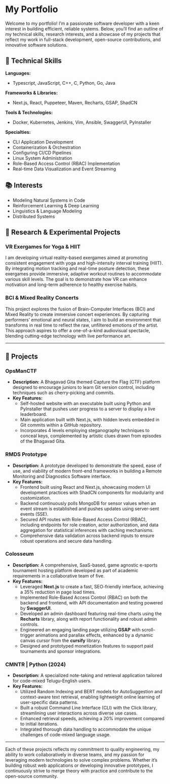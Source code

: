 # My Portfolio

Welcome to my portfolio! I’m a passionate software developer with a keen interest in building efficient, reliable systems. Below, you’ll find an outline of my technical skills, research interests, and a showcase of my projects that reflect my work in full-stack development, open-source contributions, and innovative software solutions.

## 🔧 Technical Skills

**Languages:**  
- Typescript, JavaScript, C++, C, Python, Go, Java

**Frameworks & Libraries:**  
- Next.js, React, Puppeteer, Maven, Recharts, GSAP, ShadCN

**Tools & Technologies:**  
- Docker, Kubernetes, Jenkins, Vim, Ansible, SwaggerUI, PyInstaller

**Specialties:**  
- CLI Application Development  
- Containerization & Orchestration  
- Configuring CI/CD Pipelines  
- Linux System Administration  
- Role-Based Access Control (RBAC) Implementation  
- Real-time Data Visualization and Event Streaming  

## 📚 Interests

- Modeling Natural Systems in Code  
- Reinforcement Learning & Deep Learning  
- Linguistics & Language Modeling  
- Distributed Systems  

## 📖 Research & Experimental Projects

### VR Exergames for Yoga & HIIT
I am developing virtual reality–based exergames aimed at promoting consistent engagement with yoga and high-intensity interval training (HIIT). By integrating motion tracking and real-time posture detection, these exergames provide immersive, adaptive workout routines to accommodate various skill levels. The goal is to demonstrate how VR can enhance motivation and long-term adherence to healthy exercise habits.

### BCI & Mixed Reality Concerts
This project explores the fusion of Brain-Computer Interfaces (BCI) and Mixed Reality to create immersive concert experiences. By capturing performers’ emotional and neural states, I aim to build an environment that transforms in real time to reflect the raw, unfiltered emotions of the artist. This approach aspires to offer a one-of-a-kind audiovisual spectacle, blending cutting-edge technology with live performance art.



---

## 🚀 Projects

### OpsManCTF  
- **Description:** A Bhagavad Gita themed Capture the Flag (CTF) platform designed to encourage juniors to learn Git version control, including techniques such as cherry-picking and commits.  
- **Key Features:**  
  - Self-hosted website with an executable built using Python and PyInstaller that pushes user progress to a server to display a live leaderboard.  
  - Main application built with Next.js, with hidden levels embedded in Git commits within a GitHub repository.  
  - Incorporates 4 levels employing steganography techniques to conceal keys, complemented by artistic clues drawn from episodes of the Bhagavad Gita.

### RMDS Prototype  
- **Description:** A prototype developed to demonstrate the speed, ease of use, and viability of modern front-end frameworks in building a Remote Monitoring and Diagnostics Software interface.  
- **Key Features:**  
  - Frontend built using React and Next.js, showcasing modern UI development practices with ShadCN components for modularity and customization.  
  - Backend continuously polls MongoDB for sensor values when an event stream is established and pushes updates using server-sent events (SSE).  
  - Secured API routes with Role-Based Access Control (RBAC), including endpoints for role creation, actor authorization, and data aggregation for statistical inferences with caching mechanisms.  
  - Comprehensive data validation across backend inputs to ensure robust operations and secure data handling.

### Colosseum  
- **Description:** A comprehensive, SaaS-based, game agnostic e-sports tournament hosting platform developed as part of academic requirements in a collaborative team of five.  
- **Key Features:**  
  - Leveraged **Next.js** to create a fast, SEO-friendly interface, achieving a 35% reduction in page load times.  
  - Implemented Role-Based Access Control (RBAC) on both the backend and frontend, with API documentation and testing powered by **SwaggerUI**.  
  - Developed an admin dashboard featuring real-time charts using the **Recharts** library, along with report functionality and robust admin controls.  
  - Engineered an engaging landing page utilizing **GSAP** with scroll-trigger animations and parallax effects, enhanced by a dynamic canvas cursor from the **cursify** library.  
  - Designed and prototyped monetization features to support paid tournaments and sponsor integrations.

### CMNTR | Python (2024)
- **Description:** A specialized note-taking and retrieval application tailored for code-mixed Telugu-English users.  
- **Key Features:**  
  - Utilized Random Indexing and BERT models for AutoSuggestion and context-aware text retrieval, enabling lightweight online learning of user-specific data patterns.  
  - Built a robust Command Line Interface (CLI) with the Click library, streamlining user interactions across diverse use cases.  
  - Enhanced retrieval speeds, achieving a 20% improvement compared to initial iterations.  
  - Integrated thorough data handling to accommodate the unique challenges of code-mixed language usage.

---

Each of these projects reflects my commitment to quality engineering, my ability to work collaboratively in diverse teams, and my passion for leveraging modern technologies to solve complex problems. Whether it’s building robust web applications or developing innovative prototypes, I continuously strive to merge theory with practice and contribute to the open-source community.
